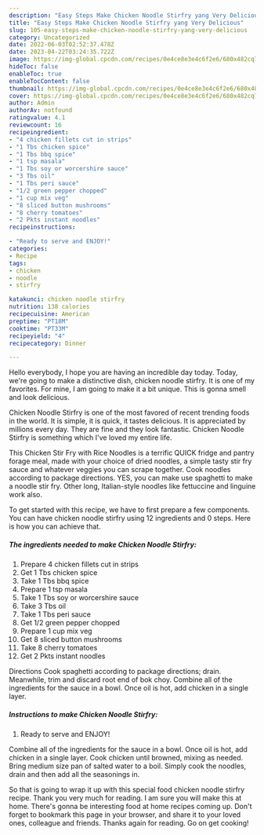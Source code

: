```yaml
---
description: "Easy Steps Make Chicken Noodle Stirfry yang Very Delicious"
title: "Easy Steps Make Chicken Noodle Stirfry yang Very Delicious"
slug: 105-easy-steps-make-chicken-noodle-stirfry-yang-very-delicious
category: Uncategorized
date: 2022-06-03T02:52:37.478Z
date: 2023-04-22T03:24:35.722Z
image: https://img-global.cpcdn.com/recipes/0e4ce8e3e4c6f2e6/680x482cq70/chicken-noodle-stirfry-recipe-main-photo.jpg
hideToc: false
enableToc: true
enableTocContent: false
thumbnail: https://img-global.cpcdn.com/recipes/0e4ce8e3e4c6f2e6/680x482cq70/chicken-noodle-stirfry-recipe-main-photo.jpg
cover: https://img-global.cpcdn.com/recipes/0e4ce8e3e4c6f2e6/680x482cq70/chicken-noodle-stirfry-recipe-main-photo.jpg
author: Admin
authorAv: notfound
ratingvalue: 4.1
reviewcount: 16
recipeingredient:
- "4 chicken fillets cut in strips"
- "1 Tbs chicken spice"
- "1 Tbs bbq spice"
- "1 tsp masala"
- "1 Tbs soy or worcershire sauce"
- "3 Tbs oil"
- "1 Tbs peri sauce"
- "1/2 green pepper chopped"
- "1 cup mix veg"
- "8 sliced button mushrooms"
- "8 cherry tomatoes"
- "2 Pkts instant noodles"
recipeinstructions:

- "Ready to serve and ENJOY!"
categories:
- Recipe
tags:
- chicken
- noodle
- stirfry

katakunci: chicken noodle stirfry 
nutrition: 138 calories
recipecuisine: American
preptime: "PT18M"
cooktime: "PT33M"
recipeyield: "4"
recipecategory: Dinner

---
```



Hello everybody, I hope you are having an incredible day today. Today, we're going to make a distinctive dish, chicken noodle stirfry. It is one of my favorites. For mine, I am going to make it a bit unique. This is gonna smell and look delicious.

Chicken Noodle Stirfry is one of the most favored of recent trending foods in the world. It is simple, it is quick, it tastes delicious. It is appreciated by millions every day. They are fine and they look fantastic. Chicken Noodle Stirfry is something which I've loved my entire life.

This Chicken Stir Fry with Rice Noodles is a terrific QUICK fridge and pantry forage meal, made with your choice of dried noodles, a simple tasty stir fry sauce and whatever veggies you can scrape together. Cook noodles according to package directions. YES, you can make use spaghetti to make a noodle stir fry. Other long, Italian-style noodles like fettuccine and linguine work also.


To get started with this recipe, we have to first prepare a few components. You can have chicken noodle stirfry using 12 ingredients and 0 steps. Here is how you can achieve that.

<!--inarticleads1-->

##### The ingredients needed to make Chicken Noodle Stirfry:

1. Prepare 4 chicken fillets cut in strips
1. Get 1 Tbs chicken spice
1. Take 1 Tbs bbq spice
1. Prepare 1 tsp masala
1. Take 1 Tbs soy or worcershire sauce
1. Take 3 Tbs oil
1. Take 1 Tbs peri sauce
1. Get 1/2 green pepper chopped
1. Prepare 1 cup mix veg
1. Get 8 sliced button mushrooms
1. Take 8 cherry tomatoes
1. Get 2 Pkts instant noodles


Directions Cook spaghetti according to package directions; drain. Meanwhile, trim and discard root end of bok choy. Combine all of the ingredients for the sauce in a bowl. Once oil is hot, add chicken in a single layer. 

<!--inarticleads2-->

##### Instructions to make Chicken Noodle Stirfry:


1. Ready to serve and ENJOY!

Combine all of the ingredients for the sauce in a bowl. Once oil is hot, add chicken in a single layer. Cook chicken until browned, mixing as needed. Bring medium size pan of salted water to a boil. Simply cook the noodles, drain and then add all the seasonings in. 

So that is going to wrap it up with this special food chicken noodle stirfry recipe. Thank you very much for reading. I am sure you will make this at home. There's gonna be interesting food at home recipes coming up. Don't forget to bookmark this page in your browser, and share it to your loved ones, colleague and friends. Thanks again for reading. Go on get cooking!
